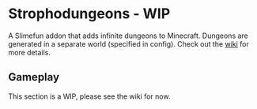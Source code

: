 # Strophodungeons - WIP

A Slimefun addon that adds infinite dungeons to Minecraft. Dungeons are generated in a separate world (specified in config). Check out the [wiki](https://github.com/SchnTgaiSpock/Strophodungeons/wiki) for more details.

## Gameplay

This section is a WIP, please see the wiki for now.
